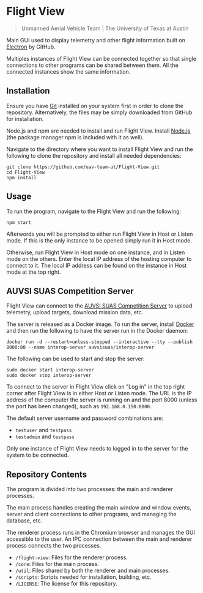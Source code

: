 Flight&nbsp;View
==
> Unmanned Aerial Vehicle Team | The University of Texas at Austin

Main GUI used to display telemetry and other flight information built on
[Electron](http://electron.atom.io) by GitHub.

Multiples instances of Flight&nbsp;View can be connected together so that
single connections to other programs can be shared between them. All the
connected instances show the same information.

Installation
--
Ensure you have [Git](https://git-scm.com/downloads) installed on your system
first in order to clone the repository. Alternatively, the files may be simply
downloaded from GitHub for installation.

Node.js and npm are needed to install and run Flight&nbsp;View. Install
[Node.js](https://nodejs.org/en/download/) (the package manager npm is
included with it as well).

Navigate to the directory where you want to install Flight&nbsp;View and run
the following to clone the repository and install all needed dependencies:

```
git clone https://github.com/uav-team-ut/Flight-View.git
cd Flight-View
npm install
```

Usage
--
To run the program, navigate to the Flight&nbsp;View and run the following:
```
npm start
```

Afterwords you will be prompted to either run Flight&nbsp;View in Host or
Listen mode. If this is the only instance to be opened simply run it in Host
mode.

Otherwise, run Flight&nbsp;View in Host mode on one instance, and in Listen
mode on the others. Enter the local IP address of the hosting computer to
connect to it. The local IP address can be found on the instance in Host mode
at the top right.

<!-- TODO: Include information on connecting to Image Corrector and
Telemetry Sender. -->

AUVSI&nbsp;SUAS Competition Server
--
Flight&nbsp;View can connect to the
[AUVSI&nbsp;SUAS Competition Server](https://github.com/auvsi-suas/interop) to
upload telemetry, upload targets, download mission data, etc.

The server is released as a Docker image. To run the server, install
[Docker](https://docs.docker.com/engine/installation/) and then run the
following to have the server run in the Docker daemon:
```
docker run -d --restart=unless-stopped --interactive --tty --publish 8000:80 --name interop-server auvsisuas/interop-server
```
The following can be used to start and stop the server:
```
sudo docker start interop-server
sudo docker stop interop-server
```

To connect to the server in Flight&nbsp;View click on "Log in" in the top right
corner after Flight&nbsp;View is in either Host or Listen mode. The URL is
the IP address of the computer the server is running on and the port 8000
(unless the port has been changed), such as `192.168.0.150:8000`.

The default server username and password combinations are:
- `testuser` and `testpass`
- `testadmin` and `testpass`

Only one instance of Flight&nbsp;View needs to logged in to the server for the
system to be connected.

Repository Contents
--
The program is divided into two processes: the main and renderer processes.

The main process handles creating the main window and window events, server and
client connections to other programs, and managing the database,
etc.

The renderer process runs in the Chromium browser and manages the GUI
accessible to the user. An IPC connection between the main and renderer process
connects the two processes.

- `/flight-view`: Files for the renderer process.
- `/core`: Files for the main process.
- `/util`: Files shared by both the renderer and main processes.
- `/scripts`: Scripts needed for installation, building, etc.
- `/LICENSE`: The license for this repository.
